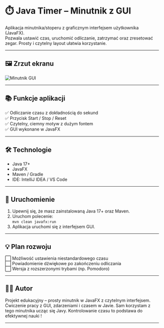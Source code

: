 # ⏱️ Java Timer – Minutnik z GUI

Aplikacja minutnika/stoperu z graficznym interfejsem użytkownika (JavaFX).  
Pozwala ustawić czas, uruchomić odliczanie, zatrzymać oraz zresetować zegar. Prosty i czytelny layout ułatwia korzystanie.

---

## 🖼️ Zrzut ekranu

![Minutnik GUI](img/minutnik.png)

---

## 📚 Funkcje aplikacji

✅ Odliczanie czasu z dokładnością do sekund  
✅ Przycisk Start / Stop / Reset  
✅ Czytelny, ciemny motyw z dużym fontem  
✅ GUI wykonane w JavaFX

---

## 🛠 Technologie

- Java 17+  
- JavaFX  
- Maven / Gradle  
- IDE: IntelliJ IDEA / VS Code

---

## 🔧 Uruchomienie

1. Upewnij się, że masz zainstalowaną Java 17+ oraz Maven.
2. Uruchom polecenie:  
   `mvn clean javafx:run`
3. Aplikacja uruchomi się z interfejsem GUI.

---

## 💡 Plan rozwoju

⬜ Możliwość ustawienia niestandardowego czasu  
⬜ Powiadomienie dźwiękowe po zakończeniu odliczania  
⬜ Wersja z rozszerzonymi trybami (np. Pomodoro)

---

## 👨‍💻 Autor

Projekt edukacyjny – prosty minutnik w JavaFX z czytelnym interfejsem.
Ćwiczenie pracy z GUI, zdarzeniami i czasem w Javie.
Sam korzystam z tego minutnika ucząc się Javy.
Kontrolowanie czasu to podstawa do efektywnej nauki !

---

